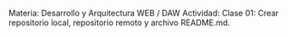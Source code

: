 Materia: Desarrollo y Arquitectura WEB / DAW
Actividad: 
  Clase 01: Crear repositorio local, repositorio remoto y archivo README.md.
